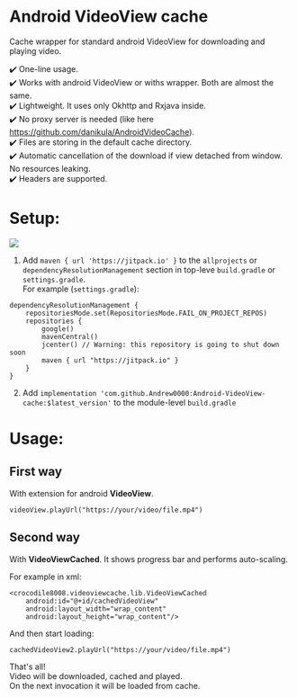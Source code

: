 # Android VideoView cache  
Cache wrapper for standard android VideoView for downloading and playing video.

✔️ One-line usage.  
✔️ Works with android VideoView or withs wrapper. Both are almost the same.  
✔️ Lightweight. It uses only Okhttp and Rxjava inside.  
✔️ No proxy server is needed (like here https://github.com/danikula/AndroidVideoCache).  
✔️ Files are storing in the default cache directory.  
✔️ Automatic cancellation of the download if view detached from window. No resources leaking.  
✔️ Headers are supported.  

# Setup:  

[![](https://jitpack.io/v/Andrew0000/Android-VideoView-cache.svg)](https://jitpack.io/#Andrew0000/Android-VideoView-cache)

1. Add `maven { url 'https://jitpack.io' }` to the `allprojects` or `dependencyResolutionManagement` section in top-leve `build.gradle` or `settings.gradle`.  
For example (`settings.gradle`):
```
dependencyResolutionManagement {
    repositoriesMode.set(RepositoriesMode.FAIL_ON_PROJECT_REPOS)
    repositories {
        google()
        mavenCentral()
        jcenter() // Warning: this repository is going to shut down soon
        maven { url "https://jitpack.io" }
    }
}
```
2. Add `implementation 'com.github.Andrew0000:Android-VideoView-cache:$latest_version'` to the module-level `build.gradle`

# Usage:

## First way  
With extension for android **VideoView**.

```
videoView.playUrl("https://your/video/file.mp4")
```


## Second way  
With **VideoViewCached**. It shows progress bar and performs auto-scaling. 

For example in xml:

    <crocodile8008.videoviewcache.lib.VideoViewCached
        android:id="@+id/cachedVideoView"
        android:layout_width="wrap_content"
        android:layout_height="wrap_content"/>

And then start loading:
```
cachedVideoView2.playUrl("https://your/video/file.mp4")
```
That's all!  
Video will be downloaded, cached and played.  
On the next invocation it will be loaded from cache.  
